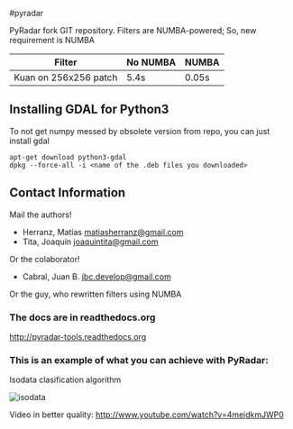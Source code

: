 #pyradar

PyRadar fork GIT repository.
Filters are NUMBA-powered; So, new requirement is NUMBA

|      Filter           |      No NUMBA       |      NUMBA          |
|-----------------------|---------------------|---------------------|
| Kuan on 256x256 patch |        5.4s         |       0.05s         |



## Installing GDAL for Python3

To not get numpy messed by obsolete version from repo, you can just install gdal

    apt-get download python3-gdal
    dpkg --force-all -i <name of the .deb files you downloaded>

## Contact Information

Mail the authors!
  *  Herranz, Matías <matiasherranz@gmail.com>
  *  Tita, Joaquín <joaquintita@gmail.com>

Or the colaborator!
  *  Cabral, Juan B. <jbc.develop@gmail.com>

Or the guy, who rewritten filters using NUMBA



### The docs are in readthedocs.org

http://pyradar-tools.readthedocs.org

### This is an example of what you can achieve with PyRadar:

Isodata clasification algorithm

<img align="CENTER"
     src="https://raw.github.com/PyRadar/pyradar/master/stuff/imgs/isodata.gif"
     alt="isodata"/>

Video in better quality: http://www.youtube.com/watch?v=4meidkmJWP0

